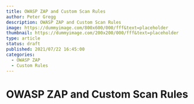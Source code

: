 ```yaml
---
title: OWASP ZAP and Custom Scan Rules
author: Peter Gregg
description: OWASP ZAP and Custom Scan Rules
image: https://dummyimage.com/800x600/000/fff&text=placeholder
thumbnail: https://dummyimage.com/200x200/000/fff&text=placeholder
type: article
status: draft
published: 2021/07/22 16:45:00
categories: 
  - OWASP ZAP
  - Custom Rules
---
```


# OWASP ZAP and Custom Scan Rules